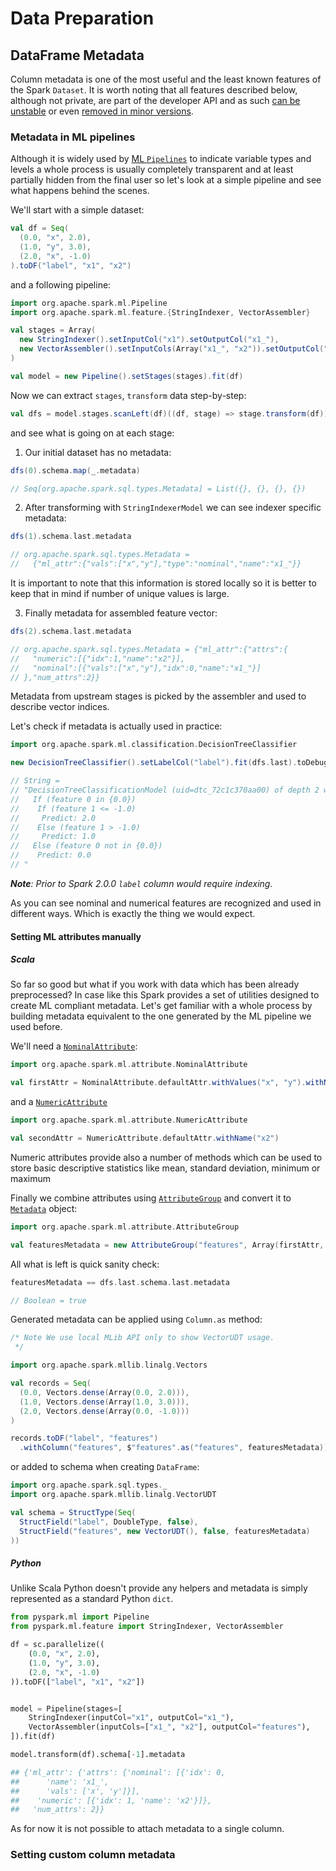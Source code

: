 # Data Preparation

## DataFrame Metadata

Column metadata is one of the most useful and the least known features of the Spark `Dataset`. It is worth noting that all features described below, although not private, are part of the developer API and as such [can be unstable](https://github.com/apache/spark/blob/v2.0.0/common/tags/src/main/java/org/apache/spark/annotation/DeveloperApi.java#L23) or even [removed in minor versions](https://github.com/apache/spark/blob/v2.0.0/common/tags/src/main/java/org/apache/spark/annotation/DeveloperApi.java#L25).

### Metadata in ML pipelines

Although it is widely used by [ML `Pipelines`](https://spark.apache.org/docs/latest/ml-pipeline.html) to indicate variable types and levels a whole process is usually completely transparent and at least partially hidden from the final user so let's look at a simple pipeline and see what happens behind the scenes.

We'll start with a simple dataset:


```scala
val df = Seq(
  (0.0, "x", 2.0),
  (1.0, "y", 3.0),
  (2.0, "x", -1.0)
).toDF("label", "x1", "x2")
```

and a following pipeline:

```scala
import org.apache.spark.ml.Pipeline
import org.apache.spark.ml.feature.{StringIndexer, VectorAssembler}

val stages = Array(
  new StringIndexer().setInputCol("x1").setOutputCol("x1_"),
  new VectorAssembler().setInputCols(Array("x1_", "x2")).setOutputCol("features")
)

val model = new Pipeline().setStages(stages).fit(df)
```

Now we can extract `stages`, `transform` data step-by-step:

```scala
val dfs = model.stages.scanLeft(df)((df, stage) => stage.transform(df))
```

and see what is going on at each stage:

1. Our initial dataset has no metadata:

  ```scala
  dfs(0).schema.map(_.metadata)

  // Seq[org.apache.spark.sql.types.Metadata] = List({}, {}, {}, {})
  ```

2. After transforming with `StringIndexerModel` we can see indexer specific metadata:

  ```scala
  dfs(1).schema.last.metadata

  // org.apache.spark.sql.types.Metadata =
  //   {"ml_attr":{"vals":["x","y"],"type":"nominal","name":"x1_"}}
  ```
  It is important to note that this information is stored locally so it is better to keep that in mind if number of unique values is large.

3. Finally metadata for assembled feature vector:

  ```scala
  dfs(2).schema.last.metadata

  // org.apache.spark.sql.types.Metadata = {"ml_attr":{"attrs":{
  //   "numeric":[{"idx":1,"name":"x2"}],
  //   "nominal":[{"vals":["x","y"],"idx":0,"name":"x1_"}]
  // },"num_attrs":2}}
  ```
  Metadata from upstream stages is picked by the assembler and used to describe vector indices.


Let's check if metadata is actually used in practice:

```scala
import org.apache.spark.ml.classification.DecisionTreeClassifier

new DecisionTreeClassifier().setLabelCol("label").fit(dfs.last).toDebugString

// String =
// "DecisionTreeClassificationModel (uid=dtc_72c1c370aa00) of depth 2 with 5 nodes
//   If (feature 0 in {0.0})
//    If (feature 1 <= -1.0)
//     Predict: 2.0
//    Else (feature 1 > -1.0)
//     Predict: 1.0
//   Else (feature 0 not in {0.0})
//    Predict: 0.0
// "
```

_**Note**: Prior to Spark 2.0.0 `label` column would require indexing._

As you can see nominal and numerical features are recognized and used in different ways. Which is exactly the thing we would expect.

#### Setting ML attributes manually

##### Scala

So far so good but what if you work with data which has been already preprocessed? In case like this Spark provides a set of utilities designed to create ML compliant metadata. Let's get familiar with a whole process by building metadata equivalent to the one generated by the ML pipeline we used before.

We'll need a [`NominalAttribute`](https://spark.apache.org/docs/latest/api/scala/index.html#org.apache.spark.ml.attribute.NominalAttribute):

```scala
import org.apache.spark.ml.attribute.NominalAttribute

val firstAttr = NominalAttribute.defaultAttr.withValues("x", "y").withName("x1_")
```
and a [`NumericAttribute`](https://spark.apache.org/docs/latest/api/scala/index.html#org.apache.spark.ml.attribute.NumericAttribute)

```scala
import org.apache.spark.ml.attribute.NumericAttribute

val secondAttr = NumericAttribute.defaultAttr.withName("x2")
```
Numeric attributes provide also a number of methods which can be used to store basic descriptive statistics like mean, standard deviation, minimum or maximum

Finally we combine attributes using [`AttributeGroup`](https://spark.apache.org/docs/latest/api/scala/index.html#org.apache.spark.ml.attribute.AttributeGroup) and convert it to [`Metadata`](https://spark.apache.org/docs/latest/api/scala/index.html#org.apache.spark.sql.types.Metadata) object:

```scala
import org.apache.spark.ml.attribute.AttributeGroup

val featuresMetadata = new AttributeGroup("features", Array(firstAttr, secondAttr))
```
All what is left is quick sanity check:

```scala
featuresMetadata == dfs.last.schema.last.metadata

// Boolean = true
```

Generated metadata can be applied using `Column.as` method:

```scala
/* Note We use local MLib API only to show VectorUDT usage.
 */

import org.apache.spark.mllib.linalg.Vectors

val records = Seq(
  (0.0, Vectors.dense(Array(0.0, 2.0))),
  (1.0, Vectors.dense(Array(1.0, 3.0))),
  (2.0, Vectors.dense(Array(0.0, -1.0)))
)

records.toDF("label", "features")
  .withColumn("features", $"features".as("features", featuresMetadata))
```
or added to schema when creating `DataFrame`:

```scala
import org.apache.spark.sql.types._
import org.apache.spark.mllib.linalg.VectorUDT

val schema = StructType(Seq(
  StructField("label", DoubleType, false),
  StructField("features", new VectorUDT(), false, featuresMetadata)
))
```

##### Python

Unlike Scala Python doesn't provide any helpers and metadata is simply represented as a standard Python `dict`.

```python
from pyspark.ml import Pipeline
from pyspark.ml.feature import StringIndexer, VectorAssembler

df = sc.parallelize((
    (0.0, "x", 2.0),
    (1.0, "y", 3.0),
    (2.0, "x", -1.0)
)).toDF(["label", "x1", "x2"])


model = Pipeline(stages=[
    StringIndexer(inputCol="x1", outputCol="x1_"),
    VectorAssembler(inputCols=["x1_", "x2"], outputCol="features"),
]).fit(df)

model.transform(df).schema[-1].metadata

## {'ml_attr': {'attrs': {'nominal': [{'idx': 0,
##      'name': 'x1_',
##      'vals': ['x', 'y']}],
##    'numeric': [{'idx': 1, 'name': 'x2'}]},
##   'num_attrs': 2}}
```

As for now it is not possible to attach metadata to a single column.

### Setting custom column metadata


